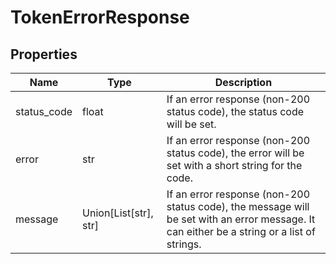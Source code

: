 # TokenErrorResponse


## Properties
Name | Type | Description
------------ | ------------- | -------------
status_code | float | If an error response (non-200 status code), the status code will be set.
error | str | If an error response (non-200 status code), the error will be set with a short string for the code.
message | Union[List[str], str] | If an error response (non-200 status code), the message will be set with an error message. It can either be a string or a list of strings.

